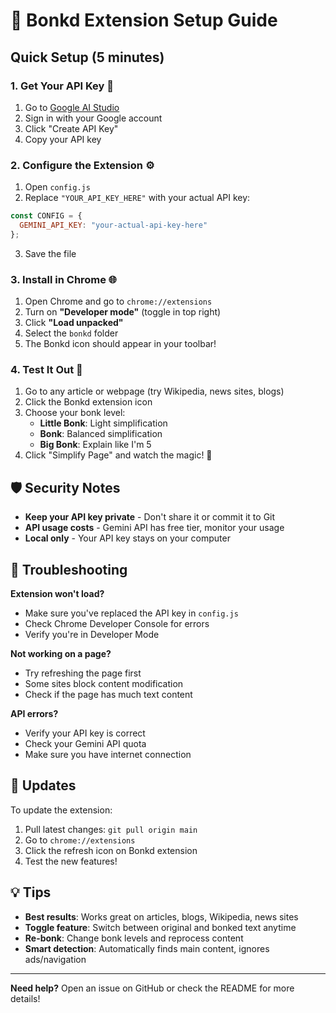 # 🚀 Bonkd Extension Setup Guide

## Quick Setup (5 minutes)

### 1. Get Your API Key 🔑
1. Go to [Google AI Studio](https://aistudio.google.com/app/apikey)
2. Sign in with your Google account
3. Click "Create API Key"
4. Copy your API key

### 2. Configure the Extension ⚙️
1. Open `config.js` 
2. Replace `"YOUR_API_KEY_HERE"` with your actual API key:
```javascript
const CONFIG = {
  GEMINI_API_KEY: "your-actual-api-key-here"
};
```
3. Save the file

### 3. Install in Chrome 🌐
1. Open Chrome and go to `chrome://extensions`
2. Turn on **"Developer mode"** (toggle in top right)
3. Click **"Load unpacked"**
4. Select the `bonkd` folder
5. The Bonkd icon should appear in your toolbar!

### 4. Test It Out 🧪
1. Go to any article or webpage (try Wikipedia, news sites, blogs)
2. Click the Bonkd extension icon
3. Choose your bonk level:
   - **Little Bonk**: Light simplification
   - **Bonk**: Balanced simplification  
   - **Big Bonk**: Explain like I'm 5
4. Click "Simplify Page" and watch the magic! 🤪

## 🛡️ Security Notes

- **Keep your API key private** - Don't share it or commit it to Git
- **API usage costs** - Gemini API has free tier, monitor your usage
- **Local only** - Your API key stays on your computer

## 🐛 Troubleshooting

**Extension won't load?**
- Make sure you've replaced the API key in `config.js`
- Check Chrome Developer Console for errors
- Verify you're in Developer Mode

**Not working on a page?**
- Try refreshing the page first
- Some sites block content modification
- Check if the page has much text content

**API errors?**
- Verify your API key is correct
- Check your Gemini API quota
- Make sure you have internet connection

## 🔄 Updates

To update the extension:
1. Pull latest changes: `git pull origin main`
2. Go to `chrome://extensions`
3. Click the refresh icon on Bonkd extension
4. Test the new features!

## 💡 Tips

- **Best results**: Works great on articles, blogs, Wikipedia, news sites
- **Toggle feature**: Switch between original and bonked text anytime
- **Re-bonk**: Change bonk levels and reprocess content
- **Smart detection**: Automatically finds main content, ignores ads/navigation

---

**Need help?** Open an issue on GitHub or check the README for more details! 